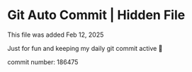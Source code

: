 # Git Auto Commit | Hidden File

This file was added Feb 12, 2025

Just for fun and keeping my daily git commit active 🤪

commit number: 186475

